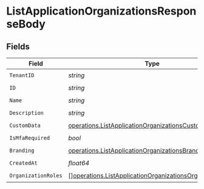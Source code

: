 # ListApplicationOrganizationsResponseBody


## Fields

| Field                                                                                                                                | Type                                                                                                                                 | Required                                                                                                                             | Description                                                                                                                          |
| ------------------------------------------------------------------------------------------------------------------------------------ | ------------------------------------------------------------------------------------------------------------------------------------ | ------------------------------------------------------------------------------------------------------------------------------------ | ------------------------------------------------------------------------------------------------------------------------------------ |
| `TenantID`                                                                                                                           | *string*                                                                                                                             | :heavy_check_mark:                                                                                                                   | N/A                                                                                                                                  |
| `ID`                                                                                                                                 | *string*                                                                                                                             | :heavy_check_mark:                                                                                                                   | N/A                                                                                                                                  |
| `Name`                                                                                                                               | *string*                                                                                                                             | :heavy_check_mark:                                                                                                                   | N/A                                                                                                                                  |
| `Description`                                                                                                                        | *string*                                                                                                                             | :heavy_check_mark:                                                                                                                   | N/A                                                                                                                                  |
| `CustomData`                                                                                                                         | [operations.ListApplicationOrganizationsCustomData](../../models/operations/listapplicationorganizationscustomdata.md)               | :heavy_check_mark:                                                                                                                   | arbitrary                                                                                                                            |
| `IsMfaRequired`                                                                                                                      | *bool*                                                                                                                               | :heavy_check_mark:                                                                                                                   | N/A                                                                                                                                  |
| `Branding`                                                                                                                           | [operations.ListApplicationOrganizationsBranding](../../models/operations/listapplicationorganizationsbranding.md)                   | :heavy_check_mark:                                                                                                                   | N/A                                                                                                                                  |
| `CreatedAt`                                                                                                                          | *float64*                                                                                                                            | :heavy_check_mark:                                                                                                                   | N/A                                                                                                                                  |
| `OrganizationRoles`                                                                                                                  | [][operations.ListApplicationOrganizationsOrganizationRole](../../models/operations/listapplicationorganizationsorganizationrole.md) | :heavy_check_mark:                                                                                                                   | N/A                                                                                                                                  |
